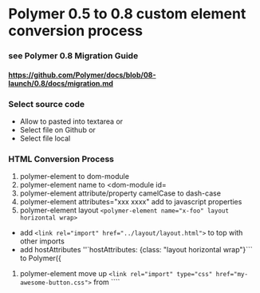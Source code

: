 # Polymer 0.5 to 0.8 custom element conversion process
### see Polymer 0.8 Migration Guide
#### https://github.com/Polymer/docs/blob/08-launch/0.8/docs/migration.md

### Select source code
* Allow to pasted into textarea or
* Select file on Github or
* Select file local

### HTML Conversion Process
1. polymer-element to dom-module
1. polymer-element name to <dom-module id=
1. polymer-element attribute/property camelCase to dash-case
1. polymer-element attributes="xxx xxxx" add to javascript properties
1. polymer-element layout ```<polymer-element name="x-foo" layout horizontal wrap>``` 
  - add ```<link rel="import" href="../layout/layout.html">``` to top with other imports
  - add hostAttributes ''`hostAttributes: {class: "layout horizontal wrap"}``` to Polymer({
1. polymer-element move up ```<link rel="import" type="css" href="my-awesome-button.css">``` from ````<template> to <dom-module>``` 
1. polymer-element move up ```<style></style>``` from ```<template> to <dom-module>```
  - see https://github.com/Polymer/docs/blob/08-launch/0.8/docs/devguide/local-dom.md
1. template repeat to is="x-repeat" and repeat= to items= (temporary)
  - see https://github.com/Polymer/docs/blob/08-launch/0.8/docs/devguide/experimental.md
1. template is="auto-binding"  to is="x-binding"  (temporary)
1. template if= to is="x-if" (temporary) or use diplay block or none
1. textContent binding from ```<div>First: {{first}}</div> TO <span>{{first}}</span><br>```
1. elements on-click="{{handleClick}}" to on-click="handleClick"


### Javascript Conversion Process
1. polymer-element name to Polymer({ is: 
1. polymer-element attributes="" to javascript ```properties: { }```
1. 
 

### CSS Conversion Process
1. ???
1. 


### Finish
1. Review converted code
1. Save or copy converted code

### Difference example of core-item basic converastion by compare-code
http://www.mergely.com/Be505kqQ/
<br>

---

<br>

## Migration Notes from Polymer 0.8 PRIMER.md
https://raw.githubusercontent.com/Polymer/polymer/0.8-preview/PRIMER.md

### see Polymer 0.8 Migration Guide
#### https://github.com/Polymer/docs/blob/08-launch/0.8/docs/migration.md


This section covers how to deal with yet-unimplemented and/or de-scoped features in Polymer 0.8 as compared to 0.5.  Many of these are simply un-implemented; that is, we will likely have a final "solution" that addresses the need, we just haven't tackled that feature yet as we address items in priority order.  Other solutions in 0.8 may be lower-level as compared to 0.5, and will be explained here.

As the final 0.8 API solidifies, this section will be updated accordingly.  As such, this section should be considered answers "how do I solve problem xyz <em>TODAY</em>", rather than a representation of the final Polymer 0.8 API.

## Property casing

TL;DR: When binding to camel-cased properties, use "dash-case" attribute names to indicate the "camelCase" property to bind to.

Example: bind `this.myValue` to `<x-foo>.thatValue`:

BEFORE: 0.5

```html
<x-foo thatValue="{{myValue}}"></x-foo>
```

AFTER: 0.8

```html
<x-foo that-value="{{myValue}}"></x-foo>
```

In 0.5, binding annotations were allowed to mixed-case properties (despite the fact that attribute names always get converted to lower-case by the HTML parser), and the Node.bind implementation at the "receiving end" of the binding automatically inferred the mixed-case property it was assumed to refer to at instance time.

In 0.8, "binding" is done at prorotype time before the type of the element being bound to is known, hence knowing the exact JS property to bind to allows better efficiency.

## Binding limitations

Current limitations that are on the backlog for evaluation/improvement are listed below, with current workarounds:

* Sub-textContent/property binding
    * You cannot currrently do any of the following:
    
      ```html
      <div> stuff here: {{stuff}}</div>
      <div class$="{{thing}} {{another}}"></div>
      <x-custom prop="{{thing}} {{another}}"></x-custom>
      ```
    
    * Instead, use `<span>`'s to break up textContent into discrete elements:

      ```html
      <div> stuff here: <span>{{stuff}}</span></div>
      ```
      
    * Use computed properties for concatenating into properties/attributes:

      ```html
      <div class$="{{computeDivClass(thing, another)}}"></div>
      <x-custom prop="{{computeCustomProp(thing, another}}"></x-custom>
      ```

* CSS class binding:
    * May bind entire class list from one property to `class` _attribute_:
      `<div class$="{{classes}}">`
    * Otherwise, `this.classList.add/remove` from change handlers
* CSS inline-style binding:
    * May bind entire inline style from one property to `style` _property_:
      `<div style="{{styles}}">`
    * Otherwise, assign `this.style.props` from change handlers

## Structured data and path notification

To notify non-bound structured data changes, use `setPathValue` and `notifyPath`:

```js
this.setPathValue('user.manager', 'Matt');
```

Which is equivalent to:

```js
this.user.manager = 'Matt';
this.notifyPath('user.manager', this.user.manager);
```

## Repeating elements

Repeating templates is moved to a custom element (HTMLTemplateElement type extension called `x-repeat`):

```html
<template is="x-repeat" items="{{users}}">
  <div>{{item.name}}</div>
</template>
```

## Array notification

This area is in high flux.  Arrays bound to `x-repeat` are currently observed using `Array.observe` (or equivalent shim) and `x-repeat` will reflect changes to array mutations (push, pop, shift, unshift, splice) asynchronously.

**In-place sort of array is not supported**.  Sorting/filtering will likely be provided as a feature of `x-repeat` (and possibly other array-aware elements such as `x-list`) in the future.

Implementation and usage details will likely change, stay tuned.

<a name="todo-inheritance"></a>
## Mixins / Inheritance

TODO - use composition for now

## Gesture support

TODO - use standard DOM for now until gesture support is ported

<br>
<br>
